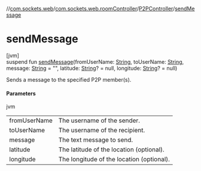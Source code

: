 //[com.sockets.web](../../../index.md)/[com.sockets.web.roomController](../index.md)/[P2PController](index.md)/[sendMessage](send-message.md)

# sendMessage

[jvm]\
suspend fun [sendMessage](send-message.md)(fromUserName: [String](https://kotlinlang.org/api/latest/jvm/stdlib/kotlin/-string/index.html), toUserName: [String](https://kotlinlang.org/api/latest/jvm/stdlib/kotlin/-string/index.html), message: [String](https://kotlinlang.org/api/latest/jvm/stdlib/kotlin/-string/index.html) = &quot;&quot;, latitude: [String](https://kotlinlang.org/api/latest/jvm/stdlib/kotlin/-string/index.html)? = null, longitude: [String](https://kotlinlang.org/api/latest/jvm/stdlib/kotlin/-string/index.html)? = null)

Sends a message to the specified P2P member(s).

#### Parameters

jvm

| | |
|---|---|
| fromUserName | The username of the sender. |
| toUserName | The username of the recipient. |
| message | The text message to send. |
| latitude | The latitude of the location (optional). |
| longitude | The longitude of the location (optional). |
